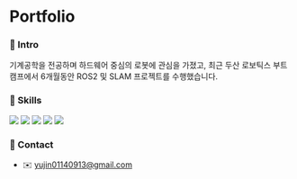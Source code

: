 # Portfolio


### 📌 Intro

기계공학을 전공하며 하드웨어 중심의 로봇에 관심을 가졌고, 최근 두산 로보틱스 부트캠프에서 6개월동안 ROS2 및 SLAM 프로젝트를 수행했습니다. 


### 💪 Skills

<p>
  <img src="https://img.shields.io/badge/ROS2-22314E?style=for-the-badge&logo=ros&logoColor=white"/>
  <img src="https://img.shields.io/badge/Python-3776AB?style=for-the-badge&logo=python&logoColor=white"/>
  <img src="https://img.shields.io/badge/C%2B%2B-00599C?style=for-the-badge&logo=c%2B%2B&logoColor=white"/>
  <img src="https://img.shields.io/badge/Ansys-FFB71B?style=for-the-badge&logo=ansys&logoColor=white"/>
  <a href="https://www.notion.so/Portfolio-20c9242e3ab080069bfee714921f3554?source=copy_link"><img src="https://img.shields.io/badge/notion-000000?style=for-the-badge&logo=notion&logoColor=white&link=https://www.notion.so/Portfolio-20c9242e3ab080069bfee714921f3554?source=copy_link"></a>
</p>


### 📌 Contact

- ✉️ yujin01140913@gmail.com
